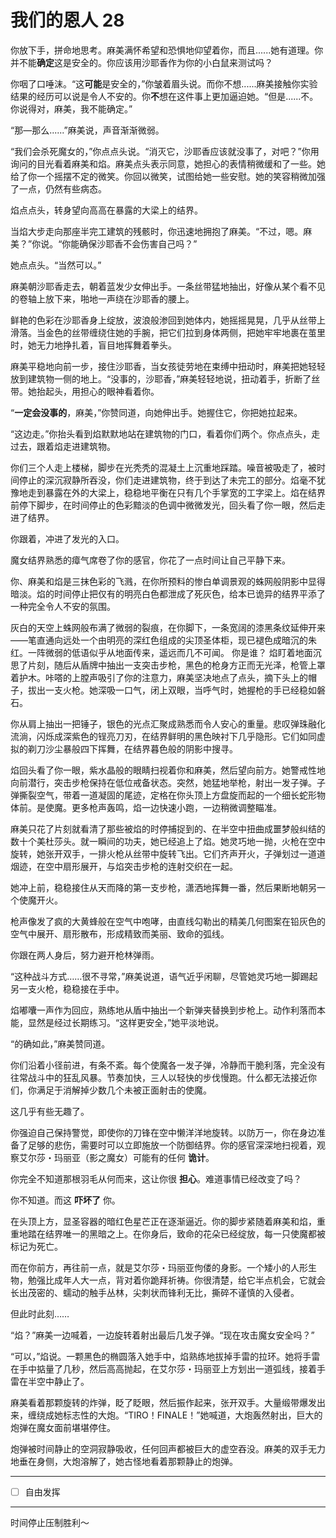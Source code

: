 # 我们的恩人 28

你放下手，拼命地思考。麻美满怀希望和恐惧地仰望着你，而且......她有道理。你并不能**确定**这是安全的。你应该用沙耶香作为你的小白鼠来测试吗？

你咽了口唾沫。“这**可能**是安全的，”你皱着眉头说。而你不想......麻美接触你实验结果的经历可以说是令人不安的。你**不**想在这件事上更加逼迫她。“但是......不。你说得对，麻美，我不能确定。”

“那—那么......”麻美说，声音渐渐微弱。

“我们会杀死魔女的，”你点点头说。“消灭它，沙耶香应该就没事了，对吧？”你用询问的目光看着麻美和焰。麻美点头表示同意，她担心的表情稍微缓和了一些。她给了你一个摇摆不定的微笑。你回以微笑，试图给她一些安慰。她的笑容稍微加强了一点，仍然有些病态。

焰点点头，转身望向高高在暴露的大梁上的结界。

当焰大步走向那座半完工建筑的残骸时，你迅速地拥抱了麻美。“不过，嗯。麻美？”你说。“你能确保沙耶香不会伤害自己吗？”

她点点头。“当然可以。”

麻美朝沙耶香走去，朝着蓝发少女伸出手。一条丝带猛地抽出，好像从某个看不见的卷轴上放下来，啪地一声绕在沙耶香的腰上。

鲜艳的色彩在沙耶香身上绽放，波浪般渗回到她体内，她摇摇晃晃，几乎从丝带上滑落。当金色的丝带缠绕住她的手腕，把它们拉到身体两侧，把她牢牢地裹在茧里时，她无力地挣扎着，盲目地挥舞着拳头。

麻美平稳地向前一步，接住沙耶香，当女孩徒劳地在束缚中扭动时，麻美把她轻轻放到建筑物一侧的地上。“没事的，沙耶香，”麻美轻轻地说，扭动着手，折断了丝带。她抬起头，用担心的眼神看着你。

“**一定会没事的**，麻美，”你赞同道，向她伸出手。她握住它，你把她拉起来。

“这边走。”你抬头看到焰默默地站在建筑物的门口，看着你们两个。你点点头，走过去，跟着焰走进建筑物。

你们三个人走上楼梯，脚步在光秃秃的混凝土上沉重地踩踏。噪音被吸走了，被时间停止的深沉寂静所吞没，你们走进建筑物，终于到达了未完工的部分。焰毫不犹豫地走到暴露在外的大梁上，稳稳地平衡在只有几个手掌宽的工字梁上。焰在结界前停下脚步，在时间停止的色彩黯淡的色调中微微发光，回头看了你一眼，然后走进了结界。

你跟着，冲进了发光的入口。

魔女结界熟悉的瘴气席卷了你的感官，你花了一点时间让自己平静下来。

你、麻美和焰是三抹色彩的飞溅，在你所预料的惨白单调景观的蛛网般阴影中显得暗淡。焰的时间停止把仅有的明亮白色都泄成了死灰色，给本已诡异的结界平添了一种完全令人不安的氛围。

灰白的天空上蛛网般布满了微弱的裂痕，在你脚下，一条宽阔的漆黑条纹延伸开来——笔直通向远处一个由明亮的深红色组成的尖顶圣体柜，现已褪色成暗沉的朱红。一阵微弱的低语似乎从地面传来，遥远而几不可闻。
你是谁？
焰盯着地面沉思了片刻，随后从盾牌中抽出一支突击步枪，黑色的枪身方正而无光泽，枪管上罩着护木。咔嗒的上膛声吸引了你的注意力，麻美坚决地点了点头，摘下头上的帽子，拔出一支火枪。她深吸一口气，闭上双眼，当呼气时，她握枪的手已经稳如磐石。

你从肩上抽出一把锤子，银色的光点汇聚成熟悉而令人安心的重量。悲叹弹珠融化流淌，闪烁成深紫色的锃亮刀刃，在结界鲜明的黑色映衬下几乎隐形。它们如同虚拟的剃刀沙尘暴般四下挥舞，在结界暮色般的阴影中搜寻。

焰回头看了你一眼，紫水晶般的眼睛扫视着你和麻美，然后望向前方。她警戒性地向前潜行，突击步枪保持在低位戒备状态。突然，她猛地举枪，射出一发子弹。子弹撕裂空气，带着一道凝固的尾迹，定格在你头顶上方盘旋而起的一个细长蛇形物体前。是使魔。更多枪声轰鸣，焰一边快速小跑，一边稍微调整瞄准。

麻美只花了片刻就看清了那些被焰的时停捕捉到的、在半空中扭曲成噩梦般纠结的数十个美杜莎头。就一瞬间的功夫，她已经追上了焰。她灵巧地一抛，火枪在空中旋转，她张开双手，一排火枪从丝带中旋转飞出。它们齐声开火，子弹划过一道道烟迹，在空中扇形展开，与焰突击步枪的连射交织在一起。

她冲上前，稳稳接住从天而降的第一支步枪，潇洒地挥舞一番，然后果断地朝另一个使魔开火。

枪声像发了疯的大黄蜂般在空气中咆哮，由直线勾勒出的精美几何图案在铅灰色的空气中展开、扇形散布，形成精致而美丽、致命的弧线。

你跟在两人身后，努力避开枪林弹雨。

“这种战斗方式……很不寻常，”麻美说道，语气近乎闲聊，尽管她灵巧地一脚踢起另一支火枪，稳稳接在手中。

焰嘟囔一声作为回应，熟练地从盾中抽出一个新弹夹替换到步枪上。动作利落而本能，显然是经过长期练习。“这样更安全，”她平淡地说。

“的确如此，”麻美赞同道。

你们沿着小径前进，有条不紊。每个使魔各一发子弹，冷静而干脆利落，完全没有往常战斗中的狂乱风暴。节奏加快，三人以轻快的步伐慢跑。什么都无法接近你们，你满足于消解掉少数几个未被正面射击的使魔。

这几乎有些无趣了。

你强迫自己保持警觉，即使你的刀锋在空中懒洋洋地旋转。以防万一，你在身边准备了足够的悲伤，需要时可以立即施放一个防御结界。你的感官深深地扫视着，观察艾尔莎・玛丽亚（影之魔女）可能有的任何 **诡计**。

你完全不知道那根羽毛从何而来，这让你很 **担心**。难道事情已经改变了吗？

你不知道。而这 **吓坏了** 你。

在头顶上方，显圣容器的暗红色星芒正在逐渐逼近。你的脚步紧随着麻美和焰，重重地踏在结界唯一的黑暗之上。在你身后，致命的花朵已经绽放，每一只使魔都被标记为死亡。

而在你前方，再往前一点，就是艾尔莎・玛丽亚佝偻的身影。一个矮小的人形生物，勉强比成年人大一点，背对着你跪拜祈祷。你很清楚，给它半点机会，它就会长出茂密的、蠕动的触手丛林，尖刺状而锋利无比，撕碎不谨慎的入侵者。

但此时此刻……

“焰？”麻美一边喊着，一边旋转着射出最后几发子弹。“现在攻击魔女安全吗？”

“可以，”焰说。一颗黑色的椭圆落入她手中，焰熟练地拔掉手雷的拉环。她将手雷在手中掂量了几秒，然后高高抛起，在艾尔莎・玛丽亚上方划出一道弧线，接着手雷在半空中静止了。

麻美看着那颗旋转的炸弹，眨了眨眼，然后振作起来，张开双手。大量缎带爆发出来，缠绕成她标志性的大炮。“TIRO！FINALE！”她喊道，大炮轰然射出，巨大的炮弹在魔女面前堪堪停住。

炮弹被时间静止的空洞寂静吸收，任何回声都被巨大的虚空吞没。麻美的双手无力地垂在身侧，大炮溶解了，她古怪地看着那颗静止的炮弹。

---

- [ ] 自由发挥

---

时间停止压制胜利～

